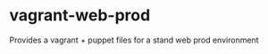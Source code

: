 vagrant-web-prod
================

Provides a vagrant + puppet files for a stand web prod environment